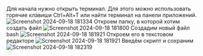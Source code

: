 Для начала нужно открыть терминал. Для этого можно использовать горячие клавиши Ctrl+Alt+T или найти терминал на панели приложений.
![Screenshot 2024-09-18 181334](https://github.com/user-attachments/assets/a1bc8d1a-8b3a-4b45-8c5f-a1bdabb6dc87)
Откроем папку, в которой хотим создать файл
![Screenshot 2024-09-18 181800](https://github.com/user-attachments/assets/0d870344-c338-4fc3-b822-aa244299defe)
Создадим новый файл bash
![Screenshot 2024-09-18 181921](https://github.com/user-attachments/assets/8be63ffa-f053-4baa-b16d-5fabc85ca27b)
Откроем его в текстовом редакторе
![Screenshot 2024-09-18 181921](https://github.com/user-attachments/assets/cb474c1e-ecb4-4f42-9953-914a02e72e24)
Введём скрипт и сохраним
![Screenshot 2024-09-18 182319](https://github.com/user-attachments/assets/fe2f1dac-d58a-471d-be3e-bf97fe89f764)
